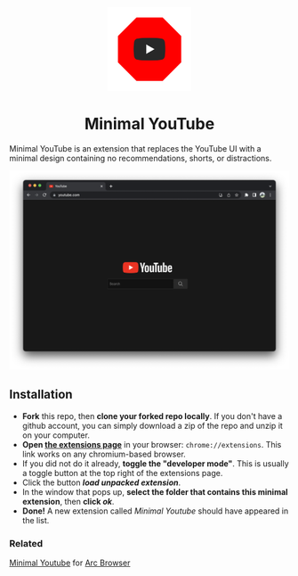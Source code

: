 <div align="center">
  <img src="assets/logo.png" width="150">
  <h1>Minimal YouTube</h1>
</div>

Minimal YouTube is an extension that replaces the YouTube UI with a minimal design containing no recommendations, shorts, or distractions.

<p align="center">
  <img src="assets/screenshot.png" width="1080">
</p>

## Installation
- **Fork** this repo, then **clone your forked repo locally**. If you don't have a github account, you can simply download a zip of the repo and unzip it on your computer.
- **Open [the extensions page](chrome://extensions)** in your browser: `chrome://extensions`. This link works on any chromium-based browser.
- If you did not do it already, **toggle the "developer mode"**. This is usually a toggle button at the top right of the extensions page.
- Click the button **_load unpacked extension_**.
- In the window that pops up, **select the folder that contains this minimal extension**, then **click _ok_**.
- **Done!** A new extension called _Minimal Youtube_ should have appeared in the list.

### Related

[Minimal Youtube](https://github.com/0kzh/minimal-youtube/) for [Arc Browser](https://arc.internet)